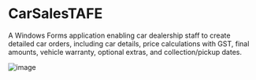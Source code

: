 # CarSalesTAFE
A Windows Forms application enabling car dealership staff to create detailed car orders, including car details, price calculations with GST, final amounts, vehicle warranty, optional extras, and collection/pickup dates.

![image](https://github.com/user-attachments/assets/0d980377-40cb-4a25-a668-238a5b8cd4f3)
